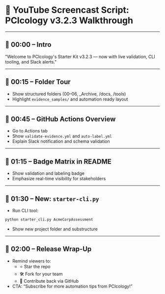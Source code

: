 # 🎥 YouTube Screencast Script: PCIcology v3.2.3 Walkthrough

---

## 🔹 00:00 – Intro
"Welcome to PCIcology's Starter Kit v3.2.3 — now with live validation, CLI tooling, and Slack alerts."

---

## 🔹 00:15 – Folder Tour
- Show structured folders (00–06, _Archive, /docs, /tools)
- Highlight `evidence_samples/` and automation ready layout

---

## 🔹 00:45 – GitHub Actions Overview
- Go to Actions tab
- Show `validate-evidence.yml` and `auto-label.yml`
- Explain Slack notification and schema validation

---

## 🔹 01:15 – Badge Matrix in README
- Show validation and labeling badge
- Emphasize real-time visibility for stakeholders

---

## 🔹 01:30 – New: `starter-cli.py`
- Run CLI tool:
```bash
python starter_cli.py AcmeCorpAssessment
```
- Show new project folder and substructure

---

## 🔹 02:00 – Release Wrap-Up
- Remind viewers to:
  - ⭐ Star the repo
  - 🛠 Fork for your team
  - 🧪 Contribute back via GitHub
- CTA: “Subscribe for more automation tips from PCIcology!”

